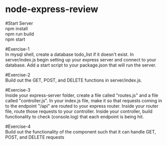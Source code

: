 # node-express-review

#Start Server <br />
npm install <br />
npm run build <br />
npm start <br />

#Exercise-1 <br />
In mysql shell, create a database todo_list if it doesn't exist.  In server/index.js begin setting up your express server and connect to your database. Add a start script to your package.json that will run the server.

#Exercise-2 <br />
Build out the GET, POST, and DELETE functions in server/index.js.

#Exercise-3 <br />
Inside your express-server folder, create a file called "routes.js" and a file called "controller.js". In your index.js file, make it so that requests coming in to the endpoint "/api" are routed to your express router. Inside your router file, route those requests to your controller. Inside your controller, build functionality to check (console.log) that each endpoint is being hit.

#Exercise-4 <br />
Build out the functionality of the component such that it can handle GET, POST, and DELETE requests
